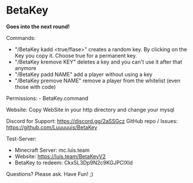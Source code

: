 # BetaKey
**Goes into the next round!**

Commands:
- "/BetaKey kadd <true/flase>" creates a random key. By clicking on the Key you copy it. Choose true for a permanent key.
- "/BetaKey kremove KEY" deletes a key and you can't use it after that anymore
- "/BetaKey padd NAME" add a player without using a key
- "/BetaKey premove NAME" remove a player from the whitelist (even those with code)
  
Permissions: - BetaKey.command


Website:
Copy WebSite in your http directory and change your mysql

Discord for Support: https://discord.gg/2aSSGcz
GitHub repo / Issues: https://github.com/Luuuuuis/BetaKey

Test-Server:
 - Minecraft Server: mc.luis.team
 - Website: https://luis.team/BetaKeyV2
 - BetaKey to redeem: CkxSL3Dp9N2c9KGJPClXld

Questions? Please ask.
Have Fun! ;)
